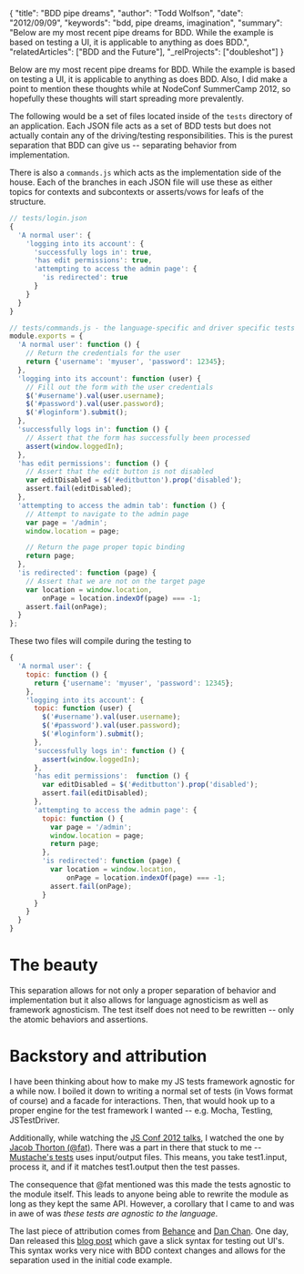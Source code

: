 {
  "title": "BDD pipe dreams",
  "author": "Todd Wolfson",
  "date": "2012/09/09",
  "keywords": "bdd, pipe dreams, imagination",
  "summary": "Below are my most recent pipe dreams for BDD. While the example is based on testing a UI, it is applicable to anything as does BDD.",
  "relatedArticles": ["BDD and the Future"],
  "_relProjects": ["doubleshot"]
}

Below are my most recent pipe dreams for BDD. While the example is based on testing a UI, it is applicable to anything as does BDD. Also, I did make a point to mention these thoughts while at NodeConf SummerCamp 2012, so hopefully these thoughts will start spreading more prevalently.

The following would be a set of files located inside of the `tests` directory of an application. Each JSON file acts as a set of BDD tests but does not actually contain any of the driving/testing responsibilities. This is the purest separation that BDD can give us -- separating behavior from implementation.

There is also a `commands.js` which acts as the implementation side of the house. Each of the branches in each JSON file will use these as either topics for contexts and subcontexts or asserts/vows for leafs of the structure.

```js
// tests/login.json
{
  'A normal user': {
    'logging into its account': {
      'successfully logs in': true,
      'has edit permissions': true,
      'attempting to access the admin page': {
        'is redirected': true
      }
    }
  }
}
```

```js
// tests/commands.js - the language-specific and driver specific tests
module.exports = {
  'A normal user': function () {
    // Return the credentials for the user
    return {'username': 'myuser', 'password': 12345};
  },
  'logging into its account': function (user) {
    // Fill out the form with the user credentials
    $('#username').val(user.username);
    $('#password').val(user.password);
    $('#loginform').submit();
  },
  'successfully logs in': function () {
    // Assert that the form has successfully been processed
    assert(window.loggedIn);
  },
  'has edit permissions': function () {
    // Assert that the edit button is not disabled
    var editDisabled = $('#editbutton').prop('disabled');
    assert.fail(editDisabled);
  },
  'attempting to access the admin tab': function () {
    // Attempt to navigate to the admin page
    var page = '/admin';
    window.location = page;

    // Return the page proper topic binding
    return page;
  },
  'is redirected': function (page) {
    // Assert that we are not on the target page
    var location = window.location,
        onPage = location.indexOf(page) === -1;
    assert.fail(onPage);
  }
};
```

These two files will compile during the testing to
```js
{
  'A normal user': {
    topic: function () {
      return {'username': 'myuser', 'password': 12345};
    },
    'logging into its account': {
      topic: function (user) {
        $('#username').val(user.username);
        $('#password').val(user.password);
        $('#loginform').submit();
      },
      'successfully logs in': function () {
        assert(window.loggedIn);
      },
      'has edit permissions':  function () {
        var editDisabled = $('#editbutton').prop('disabled');
        assert.fail(editDisabled);
      },
      'attempting to access the admin page': {
        topic: function () {
          var page = '/admin';
          window.location = page;
          return page;
        },
        'is redirected': function (page) {
          var location = window.location,
              onPage = location.indexOf(page) === -1;
          assert.fail(onPage);
        }
      }
    }
  }
}
```

The beauty
==========
This separation allows for not only a proper separation of behavior and implementation but it also allows for language agnosticism as well as framework agnosticism. The test itself does not need to be rewritten -- only the atomic behaviors and assertions.

Backstory and attribution
================================
I have been thinking about how to make my JS tests framework agnostic for a while now. I boiled it down to writing a normal set of tests (in Vows format of course) and a facade for interactions. Then, that would hook up to a proper engine for the test framework I wanted -- e.g. Mocha, Testling, JSTestDriver.

Additionally, while watching the [JS Conf 2012 talks](http://2012.jsconf.us/), I watched the one by [Jacob Thorton (@fat)](https://twitter.com/fat). There was a part in there that stuck to me -- [Mustache's tests](https://github.com/janl/mustache.js/tree/master/test/_files) uses input/output files. This means, you take test1.input, process it, and if it matches test1.output then the test passes.

The consequence that @fat mentioned was this made the tests agnostic to the module itself. This leads to anyone being able to rewrite the module as long as they kept the same API. However, a corollary that I came to and was in awe of was *these tests are agnostic to the language*.

The last piece of attribution comes from [Behance](http://www.behance.net/) and [Dan Chan](https://twitter.com/brokenthumbs). One day, Dan released this [blog post](http://blog.behance.net/dev/testing-simplified-page-objects) which gave a slick syntax for testing out UI's. This syntax works very nice with BDD context changes and allows for the separation used in the initial code example.